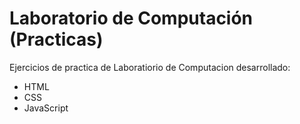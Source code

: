 # Laboratorio de Computación (Practicas)
Ejercicios de practica de Laboratiorio de Computacion desarrollado:
* HTML
* CSS
* JavaScript

